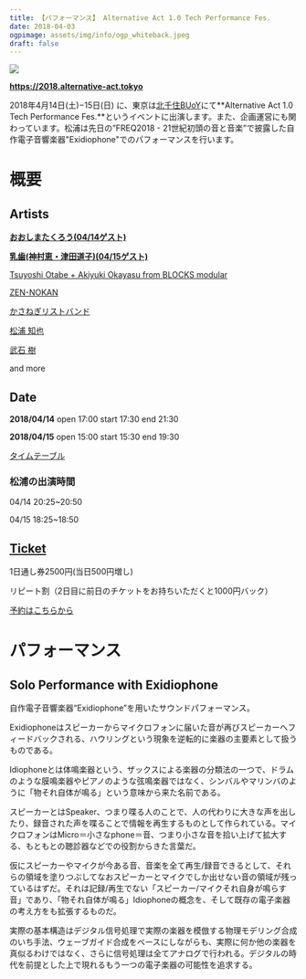 ```yaml
---
title: 【パフォーマンス】 Alternative Act 1.0 Tech Performance Fes.
date: 2018-04-03
ogpimage: assets/img/info/ogp_whiteback.jpeg
draft: false
---
```




![](/assets/img/info/whiteback.jpeg)

**<https://2018.alternative-act.tokyo>**

2018年4月14日(土)−15日(日) に、東京は[北千住BUoY](http://buoy.or.jp/)にて**Alternative Act 1.0 Tech Performance Fes.**というイベントに出演します。また、企画運営にも関わっています。松浦は先日の”FREQ2018 - 21世紀初頭の音と音楽”で披露した自作電子音響楽器"Exidiophone"でのパフォーマンスを行います。

<!--more-->

# 概要

## Artists

**[おおしまたくろう(04/14ゲスト)](https://2018.alternative-act.tokyo/artists/ooshimatakurou/)**

[**乳歯(神村恵・津田道子)(04/15ゲスト)**](https://2018.alternative-act.tokyo/artists/babytooth/)

[Tsuyoshi Otabe + Akiyuki Okayasu from BLOCKS modular](https://2018.alternative-act.tokyo/artists/okayasuotabe/)

[ZEN-NOKAN](https://2018.alternative-act.tokyo/artists/okatomomi/)

[かさねぎリストバンド](https://2018.alternative-act.tokyo/artists/kasanegi/)

[松浦 知也](https://2018.alternative-act.tokyo/artists/matsuuratomoya/)

[武石 樹](https://2018.alternative-act.tokyo/artists/takeishi/)

and more



## Date

**2018/04/14** open 17:00 start 17:30 end 21:30

**2018/04/15** open 15:00 start 15:30 end 19:30

[タイムテーブル](https://2018.alternative-act.tokyo/timetable)

### 松浦の出演時間

04/14 20:25~20:50

04/15 18:25~18:50

## [Ticket](https://2018.alternative-act.tokyo/ticket)

1日通し券2500円(当日500円増し)

リピート割（2日目に前日のチケットをお持ちいただくと1000円バック）

[予約はこちらから](https://2018.alternative-act.tokyo/ticket)

# パフォーマンス

## Solo Performance with Exidiophone

自作電子音響楽器“Exidiophone”を用いたサウンドパフォーマンス。

Exidiophoneはスピーカーからマイクロフォンに届いた音が再びスピーカーへフィードバックされる、ハウリングという現象を逆転的に楽器の主要素として扱うものである。

Idiophoneとは体鳴楽器という、ザックスによる楽器の分類法の一つで、ドラムのような膜鳴楽器やピアノのような弦鳴楽器ではなく、シンバルやマリンバのように「物それ自体が鳴る」という意味から来た名前である。

スピーカーとはSpeaker、つまり喋る人のことで、人の代わりに大きな声を出したり、録音された声を喋ることで情報を再生するものとして作られている。マイクロフォンはMicro＝小さなphone＝音、つまり小さな音を拾い上げて拡大する、もともとの聴診器などでの役割からきた言葉だ。

仮にスピーカーやマイクが今ある音、音楽を全て再生/録音できるとして、それらの領域を塗りつぶしてなおスピーカーとマイクでしか出せない音の領域が残っているはずだ。それは記録/再生でない「スピーカー/マイクそれ自身が鳴らす音」であり、「物それ自体が鳴る」Idiophoneの概念を、そして既存の電子楽器の考え方をも拡張するものだ。

実際の基本構造はデジタル信号処理で実際の楽器を模倣する物理モデリング合成のいち手法、ウェーブガイド合成をベースにしながらも、実際に何か他の楽器を真似るわけではなく、さらに信号処理は全てアナログで行われる。デジタルの時代を前提とした上で現れるもう一つの電子楽器の可能性を追求する。

